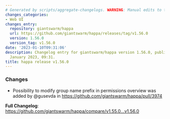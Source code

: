 ```yaml
---
# Generated by scripts/aggregate-changelogs. WARNING: Manual edits to this files will be overwritten.
changes_categories:
- Web UI
changes_entry:
  repository: giantswarm/happa
  url: https://github.com/giantswarm/happa/releases/tag/v1.56.0
  version: 1.56.0
  version_tag: v1.56.0
date: '2023-01-10T09:31:06'
description: Changelog entry for giantswarm/happa version 1.56.0, published on 10
  January 2023, 09:31.
title: happa release v1.56.0
---
```


<!-- Release notes generated using configuration in .github/release.yml at main -->

### Changes
* Possibility to modify group name prefix in permissions overview was added by @gusevda in https://github.com/giantswarm/happa/pull/3974


**Full Changelog**: https://github.com/giantswarm/happa/compare/v1.55.0...v1.56.0

